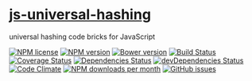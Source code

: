 [js-universal-hashing](http://aureooms.github.io/js-universal-hashing)
==

universal hashing code bricks for JavaScript

[![NPM license](http://img.shields.io/npm/l/aureooms-js-universal-hashing.svg?style=flat)](https://raw.githubusercontent.com/aureooms/js-universal-hashing/master/LICENSE)
[![NPM version](http://img.shields.io/npm/v/aureooms-js-universal-hashing.svg?style=flat)](https://www.npmjs.org/package/aureooms-js-universal-hashing)
[![Bower version](http://img.shields.io/bower/v/aureooms-js-universal-hashing.svg?style=flat)](http://bower.io/search/?q=aureooms-js-universal-hashing)
[![Build Status](http://img.shields.io/travis/aureooms/js-universal-hashing.svg?style=flat)](https://travis-ci.org/aureooms/js-universal-hashing)
[![Coverage Status](http://img.shields.io/coveralls/aureooms/js-universal-hashing.svg?style=flat)](https://coveralls.io/r/aureooms/js-universal-hashing)
[![Dependencies Status](http://img.shields.io/david/aureooms/js-universal-hashing.svg?style=flat)](https://david-dm.org/aureooms/js-universal-hashing#info=dependencies)
[![devDependencies Status](http://img.shields.io/david/dev/aureooms/js-universal-hashing.svg?style=flat)](https://david-dm.org/aureooms/js-universal-hashing#info=devDependencies)
[![Code Climate](http://img.shields.io/codeclimate/github/aureooms/js-universal-hashing.svg?style=flat)](https://codeclimate.com/github/aureooms/js-universal-hashing)
[![NPM downloads per month](http://img.shields.io/npm/dm/aureooms-js-universal-hashing.svg?style=flat)](https://www.npmjs.org/package/aureooms-js-universal-hashing)
[![GitHub issues](http://img.shields.io/github/issues/aureooms/js-universal-hashing.svg?style=flat)](https://github.com/aureooms/js-universal-hashing/issues)
